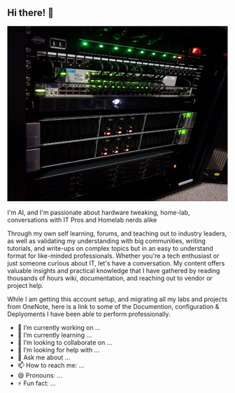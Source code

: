 ## Hi there! 👋

<img src="https://github.com/Sh3llSh0cker/Sh3llSh0cker/raw/main/clockwerk.png.jpg" alt="Profile Image" width="600" height="400"/>


I'm AI, and I'm passionate about hardware tweaking, home-lab, conversations with IT Pros and Homelab nerds alike

Through my own self learning, forums, and teaching out to industry leaders, as well as validating my understanding with big communities, writing tutorials, and write-ups on complex topics but in an easy to understand format for like-minded professionals. Whether you're a tech enthusiast or just someone curious about IT, let's have a conversation. My content offers valuable insights and practical knowledge that I have gathered by reading thousands of hours wiki, documentation, and reaching out to vendor or project help.

While I am getting this account setup, and migrating all my labs and projects from OneNote, here is a link to some of the Documention, configuration & Deplyoments I have been able to perform professionally.

- 🔭 I’m currently working on ...
- 🌱 I’m currently learning ...
- 👯 I’m looking to collaborate on ...
- 🤔 I’m looking for help with ...
- 💬 Ask me about ...
- 📫 How to reach me: ...
- 😄 Pronouns: ...
- ⚡ Fun fact: ...
